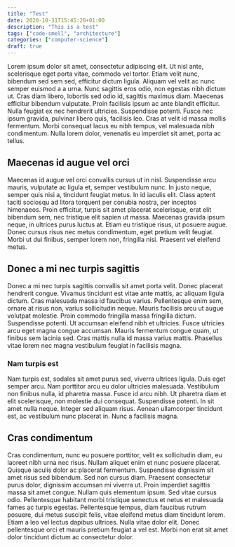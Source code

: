 ```yaml
---
title: "Test"
date: 2020-10-31T15:45:28+01:00
description: "This is a test"
tags: ["code-smell", "architecture"]
categories: ["computer-science"]
draft: true
---
```


Lorem ipsum dolor sit amet, consectetur adipiscing elit. Ut nisl ante, scelerisque eget porta vitae, commodo vel tortor. Etiam velit nunc, bibendum sed sem sed, efficitur dictum ligula. Aliquam vel velit ac nunc semper euismod a a urna. Nunc sagittis eros odio, non egestas nibh dictum ut. Cras diam libero, lobortis sed odio id, sagittis maximus diam. Maecenas efficitur bibendum vulputate. Proin facilisis ipsum ac ante blandit efficitur. Nulla feugiat ex nec hendrerit ultricies. Suspendisse potenti. Fusce nec ipsum gravida, pulvinar libero quis, facilisis leo. Cras at velit id massa mollis fermentum. Morbi consequat lacus eu nibh tempus, vel malesuada nibh condimentum. Nulla lorem dolor, venenatis eu imperdiet sit amet, porta ac tellus.

## Maecenas id augue vel orci

Maecenas id augue vel orci convallis cursus ut in nisl. Suspendisse arcu mauris, vulputate ac ligula et, semper vestibulum nunc. In justo neque, semper quis nisi a, tincidunt feugiat metus. In id iaculis elit. Class aptent taciti sociosqu ad litora torquent per conubia nostra, per inceptos himenaeos. Proin efficitur, turpis sit amet placerat scelerisque, erat elit bibendum sem, nec tristique elit sapien ut massa. Maecenas gravida ipsum neque, in ultrices purus luctus at. Etiam eu tristique risus, ut posuere augue. Donec cursus risus nec metus condimentum, eget pretium velit feugiat. Morbi ut dui finibus, semper lorem non, fringilla nisi. Praesent vel eleifend metus.

## Donec a mi nec turpis sagittis

Donec a mi nec turpis sagittis convallis sit amet porta velit. Donec placerat hendrerit congue. Vivamus tincidunt est vitae ante mattis, ac aliquam ligula dictum. Cras malesuada massa id faucibus varius. Pellentesque enim sem, ornare at risus non, varius sollicitudin neque. Mauris facilisis arcu ut augue volutpat molestie. Proin commodo fringilla massa fringilla dictum. Suspendisse potenti. Ut accumsan eleifend nibh et ultricies. Fusce ultricies arcu eget magna congue accumsan. Mauris fermentum congue quam, ut finibus sem lacinia sed. Cras mattis nulla id massa varius mattis. Phasellus vitae lorem nec magna vestibulum feugiat in facilisis magna.

### Nam turpis est

Nam turpis est, sodales sit amet purus sed, viverra ultrices ligula. Duis eget semper arcu. Nam porttitor arcu eu dolor ultricies malesuada. Vestibulum non finibus nulla, id pharetra massa. Fusce id arcu nibh. Ut pharetra diam et elit scelerisque, non molestie dui consequat. Suspendisse potenti. In sit amet nulla neque. Integer sed aliquam risus. Aenean ullamcorper tincidunt est, ac vestibulum nunc placerat in. Nunc a facilisis magna.

## Cras condimentum

Cras condimentum, nunc eu posuere porttitor, velit ex sollicitudin diam, eu laoreet nibh urna nec risus. Nullam aliquet enim et nunc posuere placerat. Quisque iaculis dolor ac placerat fermentum. Suspendisse dignissim sit amet risus sed bibendum. Sed non cursus diam. Praesent consectetur purus dolor, dignissim accumsan mi viverra ut. Proin imperdiet sagittis massa sit amet congue. Nullam quis elementum ipsum. Sed vitae cursus odio. Pellentesque habitant morbi tristique senectus et netus et malesuada fames ac turpis egestas. Pellentesque tempus, diam faucibus rutrum posuere, dui metus suscipit felis, vitae eleifend metus diam tincidunt lorem. Etiam a leo vel lectus dapibus ultrices. Nulla vitae dolor elit. Donec pellentesque orci et mauris pretium feugiat a vel est. Morbi non erat sit amet dolor tincidunt dictum ac consectetur dolor.